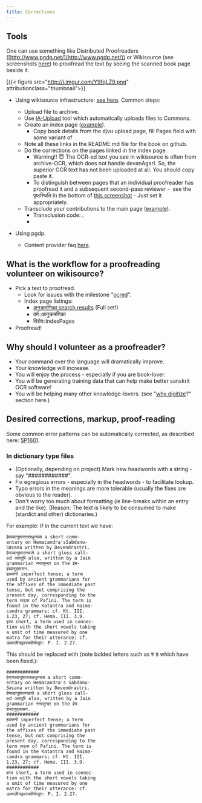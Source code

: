 ```yaml
---
title: Corrections
---
```

## Tools

One can use something like Distributed Proofreaders ([http://www.pgdp.net/](http://www.pgdp.net/)) or Wikisource (see screenshots [here](https://plus.google.com/u/0/109000762913288837175/posts/GzzSj3HNAVv)) to proofread the text by seeing the scanned book page beside it.

[{{< figure src="http://i.imgur.com/Y9fqLZ9.png" attributionclass="thumbnail">}}

  

- Using wikisource infrastructure: [see here](https://en.wikisource.org/wiki/Help:Beginner%27s_guide_to_adding_texts). Common steps:
    - Upload file to archive.
    - Use [IA-Upload](https://en.wikisource.org/wiki/Help:IA-Upload) tool which automatically uploads files to Commons.
    - Create an index page ([example](https://sa.wikisource.org/wiki/%E0%A4%85%E0%A4%A8%E0%A5%81%E0%A4%95%E0%A5%8D%E0%A4%B0%E0%A4%AE%E0%A4%A3%E0%A4%BF%E0%A4%95%E0%A4%BE:%E0%A4%AE%E0%A5%87%E0%A4%98%E0%A4%B8%E0%A4%A8%E0%A5%8D%E0%A4%A6%E0%A5%87%E0%A4%B6%E0%A4%83_-_%E0%A4%A6%E0%A4%95%E0%A5%8D%E0%A4%B7%E0%A4%BF%E0%A4%A3%E0%A4%BE%E0%A4%B5%E0%A4%B0%E0%A5%8D%E0%A4%A4%E0%A4%A8%E0%A4%BE%E0%A4%A5%E0%A4%83_-_%E0%A5%A7%E0%A5%AF%E0%A5%A7%E0%A5%AF.djvu)).
        - Copy book details from the djvu upload page, fill Pages field with some variant of  <pagelist />.
    - Note all these links in the README.md file for the book on github.
    - Do the corrections on the pages linked in the index page.
        - ​Warning!! 😇 The ​OCR-ed text you see in wikisource is often from archive-OCR, which does not handle devanAgarI. So, the superior OCR text has not been uploaded at all. You should copy paste it.
        - To distinguish between pages that an individual proofreader has proofread it and a subsequent second-pass reviewer -  see the पृष्ठस्थिति in the bottom of [this screenshot](http://i.imgur.com/GOJP4CE.png%E2%80%8B) \- Just set it appropriately.
    - Transclude your contributions to the main page ([example](https://sa.wikisource.org/wiki/%E0%A4%AE%E0%A5%87%E0%A4%98%E0%A4%B8%E0%A4%A8%E0%A5%8D%E0%A4%A6%E0%A5%87%E0%A4%B6%E0%A4%83_-_%E0%A4%A6%E0%A4%95%E0%A5%8D%E0%A4%B7%E0%A4%BF%E0%A4%A3%E0%A4%BE%E0%A4%B5%E0%A4%B0%E0%A5%8D%E0%A4%A4%E0%A4%A8%E0%A4%BE%E0%A4%A5%E0%A4%83_-%E0%A5%A7%E0%A5%AF%E0%A5%A7%E0%A5%AF)).
        - Transclusion code: <pages index="My example book.djvu" from="20" to="35" header="1" />.
        -   
            
- Using pgdp.
    - Content provider faq [here](http://www.pgdp.net/c/faq/cp.php).

## What is the workflow for a proofreading volunteer on wikisource?

- Pick a text to proofread.
    - Look for issues with the milestone "[ocred](https://github.com/sanskrit-coders/sanskrit-ocr-r0/milestones/ocred)".
    - Index page listings:
        - [अनुक्रमणिका search results](https://sa.wikisource.org/w/index.php?title=%E0%A4%B5%E0%A4%BF%E0%A4%B6%E0%A5%87%E0%A4%B7%E0%A4%83:%E0%A4%B6%E0%A5%8B%E0%A4%A7&limit=500&offset=0&profile=default&search=%E0%A4%85%E0%A4%A8%E0%A5%81%E0%A4%95%E0%A5%8D%E0%A4%B0%E0%A4%AE%E0%A4%A3%E0%A4%BF%E0%A4%95%E0%A4%BE%3A&searchToken=5pkf9y5qmpj5jznpw6vvj1yu6) (Full set!)
        - वर्गः:आनुक्रमणिका
        - विशेषः:IndexPages 
- Proofread!

## Why should I volunteer as a proofreader?

- Your command over the language will dramatically improve.
- Your knowledge will increase.
- You will enjoy the process - especially if you are book-lover.
- You will be generating training data that can help make better sanskrit OCR software!
- You will be helping many other knowledge-lovers. (see "[why digitize](intro.html)?" section here.)

## Desired corrections, markup, proof-reading

Some common error patterns can be automatically corrected, as described here: [SP1601](https://groups.google.com/d/msg/sanskrit-programmers/4kYOv3sfgIo/hgp87CaIBQAJ).

### In dictionary type files

- (Optionally, depending on project) Mark new headwords with a string - say "############".
- Fix egregious errors - especially in the headwords - to facilitate lookup.
- Typo errors in the meanings are more tolerable (usually the fixes are obvious to the reader).
- Don't worry too much about formatting (ie line-breaks within an entry and the like). (Reason: The text is likely to be consumed to make (stardict and other) dictionaries.)

For example: If in the current text we have:

    हेमाब्दानुशासनलधुन्यास a short comm-
    entary on Hemacandra'sSabdanu-
    Sव्रsana written by Devendrastri.
    हेमाब्दानुशासनव्राते a short gloss call-
    ed अवचूरि also, written by a Jain
    grammarian नन्दसुन्दर on the ईम-
    इब्दानुद्भासन. _
    ह्यस्तनी imperfect tense; a term
    used by ancient grammarians for
    the affixes of the immediate past
    tense, but not comprising the
    present day, corresponding to the
    term लङ्क of Pafini. The term is
    found in the Katantra and Haima-
    candra grammars; cf. Kt. III.
    1.23, 27; cf. Hema. III. 3.9.
    इस्व short, a term used in connec-
    tion with the short vowels taking
    a umit of time measured by one
    matra for their utterance: cf.
    ऊकालेोज्इरस्वदीर्घप्लुत: P. I. 2.27.
    

This should be replaced with (note bolded letters such as श ह्र which have been fixed.):

    ############
    हेमाशब्दानुशासनलधुन्यास a short comm-
    entary on Hemacandra's Sabdanu-
    Sव्रsana written by Devendrastri.
    हेमाब्दानुशासनव्राते a short gloss call-
    ed अवचूरि also, written by a Jain
    grammarian नन्दसुन्दर on the हेम-
    शब्दानुद्भासन. _
    ############
    ह्यस्तनी imperfect tense; a term
    used by ancient grammarians for
    the affixes of the immediate past
    tense, but not comprising the
    present day, corresponding to the
    term लङ्क of Pafini. The term is
    found in the Katantra and Haima-
    candra grammars; cf. Kt. III.
    1.23, 27; cf. Hema. III. 3.9.
    ############
    ह्रस्व short, a term used in connec-
    tion with the short vowels taking
    a umit of time measured by one
    matra for their utterance: cf.
    ऊकालेोज्इरस्वदीर्घप्लुत: P. I. 2.27.
